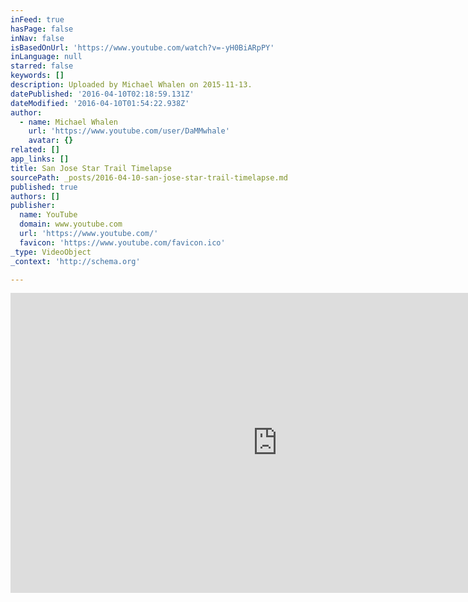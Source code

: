 ```yaml
---
inFeed: true
hasPage: false
inNav: false
isBasedOnUrl: 'https://www.youtube.com/watch?v=-yH0BiARpPY'
inLanguage: null
starred: false
keywords: []
description: Uploaded by Michael Whalen on 2015-11-13.
datePublished: '2016-04-10T02:18:59.131Z'
dateModified: '2016-04-10T01:54:22.938Z'
author:
  - name: Michael Whalen
    url: 'https://www.youtube.com/user/DaMMwhale'
    avatar: {}
related: []
app_links: []
title: San Jose Star Trail Timelapse
sourcePath: _posts/2016-04-10-san-jose-star-trail-timelapse.md
published: true
authors: []
publisher:
  name: YouTube
  domain: www.youtube.com
  url: 'https://www.youtube.com/'
  favicon: 'https://www.youtube.com/favicon.ico'
_type: VideoObject
_context: 'http://schema.org'

---
```

<iframe src="https://cdn.embedly.com/widgets/media.html?src=https%3A%2F%2Fwww.youtube.com%2Fembed%2F-yH0BiARpPY%3Ffeature%3Doembed&amp;url=https%3A%2F%2Fwww.youtube.com%2Fwatch%3Fv%3D-yH0BiARpPY&amp;image=https%3A%2F%2Fi.ytimg.com%2Fvi%2F-yH0BiARpPY%2Fhqdefault.jpg&amp;key=b7d04c9b404c499eba89ee7072e1c4f7&amp;type=text%2Fhtml&amp;schema=youtube" width="854" height="480" scrolling="no" frameborder="0" allowfullscreen="allowfullscreen" style=""></iframe>